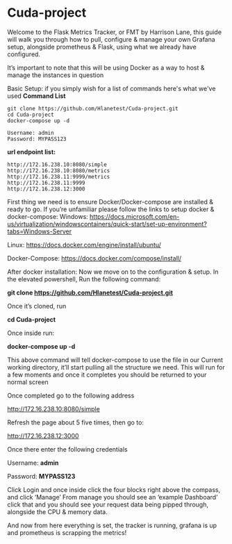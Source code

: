 # Cuda-project


Welcome to the Flask Metrics Tracker, or FMT by Harrison Lane, this guide will walk you through how to pull, configure & manage your own Grafana setup, alongside prometheus & Flask, using what we already have configured. 

It’s important to note that this will be using Docker as a way to host & manage the instances in question




Basic Setup:
if you simply wish for a list of commands here's what we've used
**Command List**
```
git clone https://github.com/Hlanetest/Cuda-project.git
cd Cuda-project
docker-compose up -d

Username: admin
Password: MYPASS123
```
**url endpoint list:**
```
http://172.16.238.10:8080/simple
http://172.16.238.10:8080/metrics
http://172.16.238.11:9999/metrics
http://172.16.238.11:9999
http://172.16.238.12:3000
```
First thing we need is to ensure Docker/Docker-compose are installed & ready to go. 
If you’re unfamiliar please follow the links to setup docker & docker-compose:
Windows:
https://docs.microsoft.com/en-us/virtualization/windowscontainers/quick-start/set-up-environment?tabs=Windows-Server

Linux:
https://docs.docker.com/engine/install/ubuntu/

Docker-Compose:
https://docs.docker.com/compose/install/

After docker installation:
Now we move on to the configuration & setup.
In the elevated powershell, Run the following command:

**git clone https://github.com/Hlanetest/Cuda-project.git**

Once it’s cloned, run 

**cd Cuda-project**

Once inside run:

**docker-compose up -d**

This above command will tell docker-compose to use the file in our Current working directory, it’ll start pulling all the structure we need. This will run for a few moments and once it completes you should be returned to your normal screen

Once completed go to the following address

http://172.16.238.10:8080/simple

Refresh the page about 5 five times, then go to:

http://172.16.238.12:3000

Once there enter the following credentials

Username: **admin**

Password: **MYPASS123**

Click Login and once inside click the four blocks right above the compass, and click ‘Manage’
From manage you should see an ‘example Dashboard’ click that and you should see your request data being pipped through, alongside the CPU & memory data. 

And now from here everything is set, the tracker is running, grafana is up and prometheus is scrapping the metrics!

